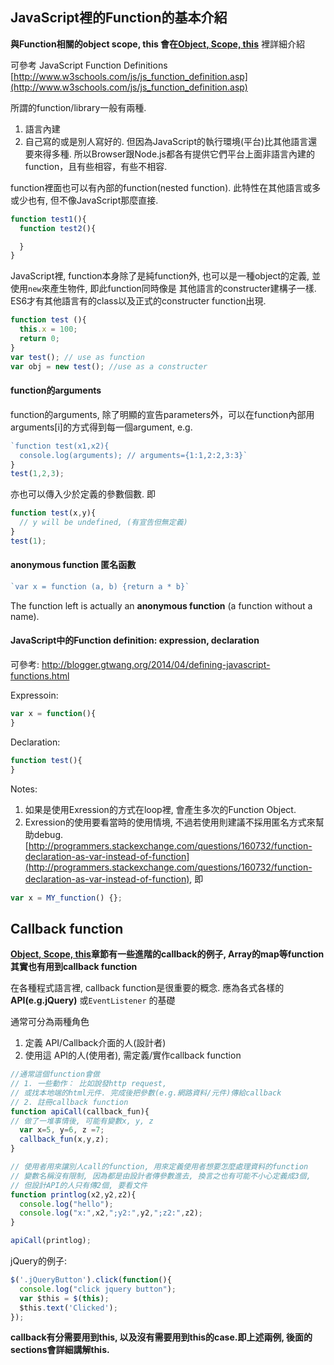 ## JavaScript裡的Function的基本介紹

**與Function相關的object scope, this 會在[Object, Scope, this](es5/this.md)** 裡詳細介紹

可參考 JavaScript Function Definitions [http://www.w3schools.com/js/js_function_definition.asp](http://www.w3schools.com/js/js_function_definition.asp)

所謂的function/library一般有兩種.  

1. 語言內建
2. 自己寫的或是別人寫好的. 但因為JavaScript的執行環境(平台)比其他語言還要來得多種. 所以Browser跟Node.js都各有提供它們平台上面非語言內建的function，且有些相容，有些不相容.

function裡面也可以有內部的function(nested function). 此特性在其他語言或多或少也有, 但不像JavaScript那麼直接.

~~~ javascript
function test1(){
  function test2(){

  }
}
~~~

JavaScript裡, function本身除了是純function外, 也可以是一種object的定義, 並使用`new`來產生物件, 即此function同時像是 其他語言的constructer建構子一樣. ES6才有其他語言有的class以及正式的constructer function出現.

~~~ javascript
function test (){
  this.x = 100;
  return 0;
}
var test(); // use as function
var obj = new test(); //use as a constructer

~~~

#### function的arguments

function的arguments, 除了明顯的宣告parameters外，可以在function內部用arguments[i]的方式得到每一個argument, e.g.

~~~ javascript
`function test(x1,x2){
  console.log(arguments); // arguments={1:1,2:2,3:3}`
}
test(1,2,3);
~~~

亦也可以傳入少於定義的參數個數. 即
~~~ javascript
function test(x,y){
  // y will be undefined, (有宣告但無定義)
}
test(1);
~~~

#### anonymous function 匿名函數

~~~ javascript
`var x = function (a, b) {return a * b}`
~~~
The function left is actually an **anonymous function** (a function without a name).

#### JavaScript中的Function definition: expression, declaration

可參考: http://blogger.gtwang.org/2014/04/defining-javascript-functions.html

Expressoin:
~~~ javascript
var x = function(){
}
~~~

Declaration:
~~~ javascript
function test(){
}
~~~

Notes:

1. 如果是使用Exression的方式在loop裡, 會產生多次的Function Object.
2. Exression的使用要看當時的使用情境, 不過若使用則建議不採用匿名方式來幫助debug. [http://programmers.stackexchange.com/questions/160732/function-declaration-as-var-instead-of-function](http://programmers.stackexchange.com/questions/160732/function-declaration-as-var-instead-of-function), 即

~~~ javascript
var x = MY_function() {};
~~~

## Callback function

**[Object, Scope, this](es5/this.md)章節有一些進階的callback的例子, Array的map等function其實也有用到callback function**

在各種程式語言裡, callback function是很重要的概念. 應為各式各樣的 **API(e.g.jQuery)** 或`EventListener` 的基礎

通常可分為兩種角色

1. 定義 API/Callback介面的人(設計者)
2. 使用這 API的人(使用者), 需定義/實作callback function

~~~ javascript
//通常這個function會做
// 1. 一些動作： 比如說發http request,
// 或找本地端的html元件. 完成後把參數(e.g.網路資料/元件)傳給callback
// 2. 註冊callback function
function apiCall(callback_fun){   
// 做了一堆事情後, 可能有變數x, y, z
  var x=5, y=6, z =7;  
  callback_fun(x,y,z);
}

// 使用者用來讓別人call的function, 用來定義使用者想要怎麼處理資料的function
// 變數名稱沒有限制, 因為都是由設計者傳參數進去, 換言之也有可能不小心定義成3個,
// 但設計API的人只有傳2個, 要看文件
function printlog(x2,y2,z2){  
  console.log("hello");   
  console.log("x:",x2,";y2:",y2,";z2:",z2);
}

apiCall(printlog);
~~~

jQuery的例子:

~~~ javascript
$('.jQueryButton').click(function(){
  console.log("click jquery button");
  var $this = $(this);
  $this.text('Clicked');
});
~~~

**callback有分需要用到this, 以及沒有需要用到this的case.即上述兩例, 後面的sections會詳細講解this.**
